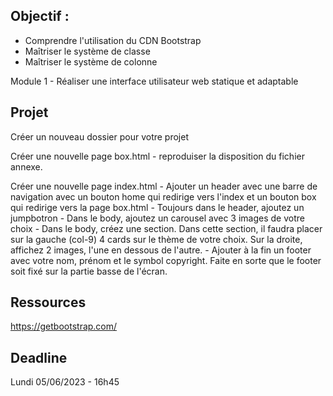 Objectif :
- 

- Comprendre l'utilisation du CDN Bootstrap
- Maîtriser le système de classe
- Maîtriser le système de colonne

Module 1 - Réaliser une interface utilisateur web statique et adaptable

Projet
- 

Créer un nouveau dossier pour votre projet

Créer une nouvelle page box.html
    - reproduiser la disposition du fichier annexe.

Créer une nouvelle page index.html
    - Ajouter un header avec une barre de navigation avec un bouton home qui redirige vers l'index et un bouton box qui redirige vers la page box.html
    - Toujours dans le header, ajoutez un jumpbotron
    - Dans le body, ajoutez un carousel avec 3 images de votre choix
    - Dans le body, créez une section. Dans cette section, il faudra placer sur la gauche (col-9) 4 cards sur le thème de votre choix. Sur la droite, affichez 2 images, l'une en dessous de l'autre.
    - Ajouter à la fin un footer avec votre nom, prénom et le symbol copyright. Faite en sorte que le footer soit fixé sur la partie basse de l'écran.


Ressources
- 
https://getbootstrap.com/



Deadline
-

Lundi 05/06/2023 - 16h45
